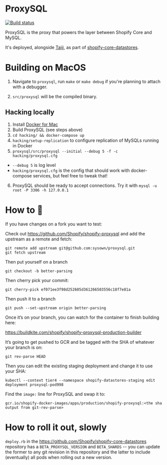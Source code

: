 # ProxySQL

[![Build status](https://badge.buildkite.com/40916cee2d2f3191b7bb772ad9e0d779c66273d4b1089077b4.svg)](https://buildkite.com/shopify/shopify-proxysql-production-builder)

ProxySQL is the proxy that powers the layer between Shopify Core and MySQL.

It's deployed, alongside [Taiji][], as part of [shopify-core-datastores](https://github.com/Shopify/shopify-core-datastores).

[Taiji]: https://github.com/Shopify/taiji

# Building on MacOS

1. Navigate to `proxysql`, run `make` or `make debug` if you're planning to attach with a debugger.

2. `src/proxysql` will be the compiled binary.

## Hacking locally

1. Install [Docker for Mac](https://docs.docker.com/docker-for-mac/install/)
2. Build ProxySQL (see steps above)
3. `cd hacking/ && docker-compose up`
4. `hacking/setup-replication` to configure replication of MySQLs running in Docker
5. `proxysql/src/proxysql --initial --debug 5 -f -c hacking/proxysql.cfg`
  * `--debug 5` is log level
  * `hacking/proxysql.cfg` is the config that should work with docker-compose services, but feel free to tweak that!
6. ProxySQL should be ready to accept connections. Try it with `mysql -u root -P 3306 -h 127.0.0.1`

# How to :tophat:

If you have changes on a fork you want to test:

Check out https://github.com/Shopify/shopify-proxysql and add the upstream as a remote and fetch:

    git remote add upstream git@github.com:sysown/proxysql.git
    git fetch upstream

Then put yourself on a branch

    git checkout -b better-parsing

Then cherry pick your commit:

    git cherry-pick ef071ee3f98d252605d361266503556c18f7e81a

Then push it to a branch

    git push --set-upstream origin better-parsing

Once it’s on your branch, you can watch for the container to finish building here:

https://buildkite.com/shopify/shopify-proxysql-production-builder

It’s going to get pushed to GCR and be tagged with the SHA of whatever your branch is on:

    git rev-parse HEAD

Then you can edit the existing staging deployment and change it to use your SHA:

    kubectl --context tier4 --namespace shopify-datastores-staging edit deployment proxysql-pod998

Find the `image:` line for ProxySQL and swap it to:

    gcr.io/shopify-docker-images/apps/production/shopify-proxysql:<the sha output from git-rev-parse>

# How to roll it out, slowly

`deploy.rb` in the https://github.com/Shopify/shopify-core-datastores
repository has a `BETA_PROXYSQL_VERSION` and `BETA_SHARDS` -- you can update
the former to any git revision in this repository and the latter to include
(eventually) all pods when rolling out a new version.
